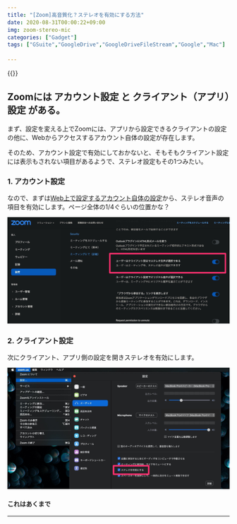 ```yaml
---
title: "[Zoom]高音質化？ステレオを有効にする方法"
date: 2020-08-31T00:00:22+09:00
img: zoom-stereo-mic
categories: ["Gadget"]
tags: ["GSuite","GoogleDrive","GoogleDriveFileStream","Google","Mac"]

---
```




{{<ad>}}

## Zoomには アカウント設定 と クライアント（アプリ）設定 がある。

まず、設定を変える上でZoomには、アプリから設定できるクライアントの設定の他に、Webからアクセスするアカウント自体の設定が存在します。

そのため、アカウント設定で有効にしておかないと、そもそもクライアント設定には表示もされない項目があるようで、ステレオ設定もその1つみたい。

### 1. アカウント設定

なので、まずは[Web上で設定するアカウント自体の設定](https://zoom.us/profile/setting#DefaultClientSendInvite-title)から、ステレオ音声の項目を有効にします。ページ全体の1/4ぐらいの位置かな？

![](../../../images/zoom-stereo-mic-1.jpg)

### 2. クライアント設定

次にクライアント、アプリ側の設定を開きステレオを有効にします。

![メニューバー＞zoom.us＞設定＞オーディオ](../../../images/zoom-stereo-mic-2.jpg)

#### これはあくまで

***

